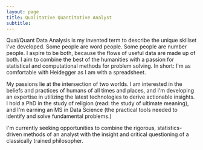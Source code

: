 ```yaml
---
layout: page
title: Qualitative Quantitative Analyst
subtitle: 
---
```


Qual/Quant Data Analysis is my invented term to describe the unique skillset I've developed. Some people are word people. Some people are number people. I aspire to be both, because the flows of useful data are made up of both. I aim to combine the best of the humanities with a passion for statistical and computational methods for problem solving. In short: I'm as comfortable with Heidegger as I am with a spreadsheet.  	
         
My passions lie at the intersection of two worlds. I am interested in the beliefs and practices of humans of all times and places, and I'm developing an expertise in utilizing the latest technologies to derive actionable insights. I hold a PhD in the study of religion (read: the study of ultimate meaning), and I'm earning an MS in Data Science (the practical tools needed to identify and solve fundamental problems.)
               
I'm currently seeking opportunities to combine the rigorous, statistics-driven methods of an analyst with the insight and critical questioning of a classically trained philosopher.



